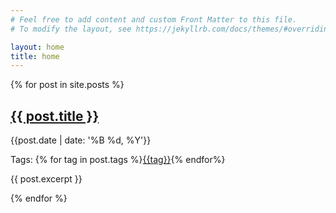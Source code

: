 ```yaml
---
# Feel free to add content and custom Front Matter to this file.
# To modify the layout, see https://jekyllrb.com/docs/themes/#overriding-theme-defaults

layout: home
title: home
---
```


<div>
  {% for post in site.posts %}
    <div class="postContainer">
      <h2><a href="{{ post.url }}">{{ post.title }}</a></h2>
      <div class="postInfoWrapper">
        <p>{{post.date | date: '%B %d, %Y'}}</p>
        <p>Tags: {% for tag in post.tags %}<a href="{{site.baseurl}}">{{tag}}</a>{% endfor%}</p>
      </div>
      <p>{{ post.excerpt }}</p>
    </div>
  {% endfor %}
</div>
